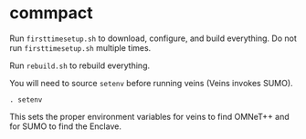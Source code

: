# commpact

Run `firsttimesetup.sh` to download, configure, and build everything.
Do not run `firsttimesetup.sh` multiple times.

Run `rebuild.sh` to rebuild everything.

You will need to source `setenv` before running veins (Veins invokes SUMO).
~~~~
. setenv
~~~~
This sets the proper environment variables for veins to find OMNeT++ and for SUMO to find the Enclave.
